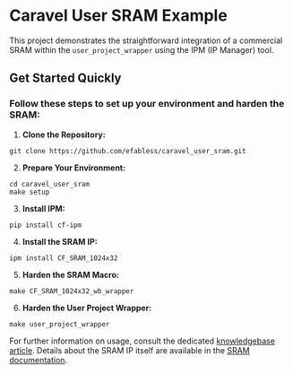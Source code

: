 # Caravel User SRAM Example

This project demonstrates the straightforward integration of a commercial SRAM within the `user_project_wrapper` using the IPM (IP Manager) tool.

## Get Started Quickly

### Follow these steps to set up your environment and harden the SRAM:

1. **Clone the Repository:**

```
git clone https://github.com/efabless/caravel_user_sram.git
```
2. **Prepare Your Environment:**

```
cd caravel_user_sram
make setup
```
3. **Install IPM:**

```
pip install cf-ipm
```
4. **Install the SRAM IP:**

```
ipm install CF_SRAM_1024x32
```
5. **Harden the SRAM Macro:**

```
make CF_SRAM_1024x32_wb_wrapper
```
6. **Harden the User Project Wrapper:**

```
make user_project_wrapper
```

For further information on usage, consult the dedicated [knowledgebase article](https://chipfoundry.io/knowledge-base/commercial-sram). Details about the SRAM IP itself are available in the [SRAM documentation](https://chipfoundry.io/commercial-sram).


